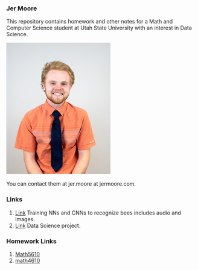### Jer Moore

This repository contains homework and other notes for a Math and Computer Science student at Utah State University with an interest in Data Science.

![Only dorks have their own website](https://github.com/Thedegreeisalie/Thedegreeisalie.github.io/blob/master/IMG_7845_jeremiah.jpg)

You can contact them at jer.moore at jermoore.com.

### Links
1. [Link]() Training NNs and CNNs to recognize bees includes audio and images.
2. [Link]() Data Science project. 

### Homework Links

1. [Math5610](https://thedegreeisalie.github.io/Math5610)
2. [math4610](https://thedegreeisalie.github.io/math4610)

